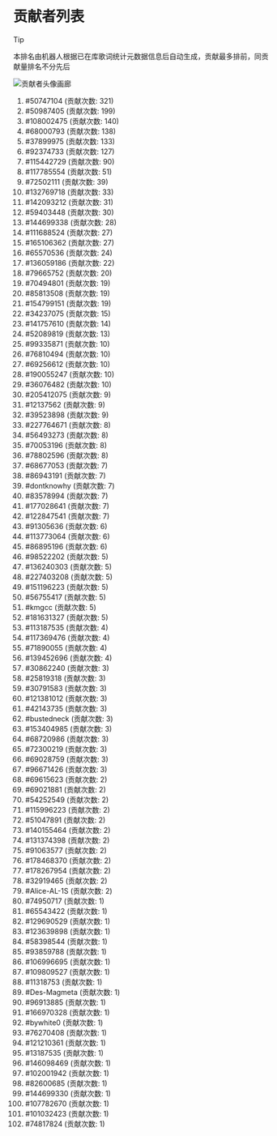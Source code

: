 # 贡献者列表

> [!TIP]
> 本排名由机器人根据已在库歌词统计元数据信息后自动生成，贡献最多排前，同贡献量排名不分先后

![贡献者头像画廊](./CONTRIBUTORS.svg)

1. #50747104 (贡献次数: 321)
2. #50987405 (贡献次数: 199)
3. #108002475 (贡献次数: 140)
4. #68000793 (贡献次数: 138)
5. #37899975 (贡献次数: 133)
6. #92374733 (贡献次数: 127)
7. #115442729 (贡献次数: 90)
8. #117785554 (贡献次数: 51)
9. #72502111 (贡献次数: 39)
10. #132769718 (贡献次数: 33)
11. #142093212 (贡献次数: 31)
12. #59403448 (贡献次数: 30)
13. #144699338 (贡献次数: 28)
14. #111688524 (贡献次数: 27)
15. #165106362 (贡献次数: 27)
16. #65570536 (贡献次数: 24)
17. #136059186 (贡献次数: 22)
18. #79665752 (贡献次数: 20)
19. #70494801 (贡献次数: 19)
20. #85813508 (贡献次数: 19)
21. #154799151 (贡献次数: 19)
22. #34237075 (贡献次数: 15)
23. #141757610 (贡献次数: 14)
24. #52089819 (贡献次数: 13)
25. #99335871 (贡献次数: 10)
26. #76810494 (贡献次数: 10)
27. #69256612 (贡献次数: 10)
28. #190055247 (贡献次数: 10)
29. #36076482 (贡献次数: 10)
30. #205412075 (贡献次数: 9)
31. #12137562 (贡献次数: 9)
32. #39523898 (贡献次数: 9)
33. #227764671 (贡献次数: 8)
34. #56493273 (贡献次数: 8)
35. #70053196 (贡献次数: 8)
36. #78802596 (贡献次数: 8)
37. #68677053 (贡献次数: 7)
38. #86943191 (贡献次数: 7)
39. #dontknowhy (贡献次数: 7)
40. #83578994 (贡献次数: 7)
41. #177028641 (贡献次数: 7)
42. #122847541 (贡献次数: 7)
43. #91305636 (贡献次数: 6)
44. #113773064 (贡献次数: 6)
45. #86895196 (贡献次数: 6)
46. #98522202 (贡献次数: 5)
47. #136240303 (贡献次数: 5)
48. #227403208 (贡献次数: 5)
49. #151196223 (贡献次数: 5)
50. #56755417 (贡献次数: 5)
51. #kmgcc (贡献次数: 5)
52. #181631327 (贡献次数: 5)
53. #113187535 (贡献次数: 4)
54. #117369476 (贡献次数: 4)
55. #71890055 (贡献次数: 4)
56. #139452696 (贡献次数: 4)
57. #30862240 (贡献次数: 3)
58. #25819318 (贡献次数: 3)
59. #30791583 (贡献次数: 3)
60. #121381012 (贡献次数: 3)
61. #42143735 (贡献次数: 3)
62. #bustedneck (贡献次数: 3)
63. #153404985 (贡献次数: 3)
64. #68720986 (贡献次数: 3)
65. #72300219 (贡献次数: 3)
66. #69028759 (贡献次数: 3)
67. #96671426 (贡献次数: 3)
68. #69615623 (贡献次数: 2)
69. #69021881 (贡献次数: 2)
70. #54252549 (贡献次数: 2)
71. #115996223 (贡献次数: 2)
72. #51047891 (贡献次数: 2)
73. #140155464 (贡献次数: 2)
74. #131374398 (贡献次数: 2)
75. #91063577 (贡献次数: 2)
76. #178468370 (贡献次数: 2)
77. #178267954 (贡献次数: 2)
78. #32919465 (贡献次数: 2)
79. #Alice-AL-1S (贡献次数: 2)
80. #74950717 (贡献次数: 1)
81. #65543422 (贡献次数: 1)
82. #129690529 (贡献次数: 1)
83. #123639898 (贡献次数: 1)
84. #58398544 (贡献次数: 1)
85. #93859788 (贡献次数: 1)
86. #106996695 (贡献次数: 1)
87. #109809527 (贡献次数: 1)
88. #11318753 (贡献次数: 1)
89. #Des-Magmeta (贡献次数: 1)
90. #96913885 (贡献次数: 1)
91. #166970328 (贡献次数: 1)
92. #bywhite0 (贡献次数: 1)
93. #76270408 (贡献次数: 1)
94. #121210361 (贡献次数: 1)
95. #13187535 (贡献次数: 1)
96. #146098469 (贡献次数: 1)
97. #102001942 (贡献次数: 1)
98. #82600685 (贡献次数: 1)
99. #144699330 (贡献次数: 1)
100. #107782670 (贡献次数: 1)
101. #101032423 (贡献次数: 1)
102. #74817824 (贡献次数: 1)
